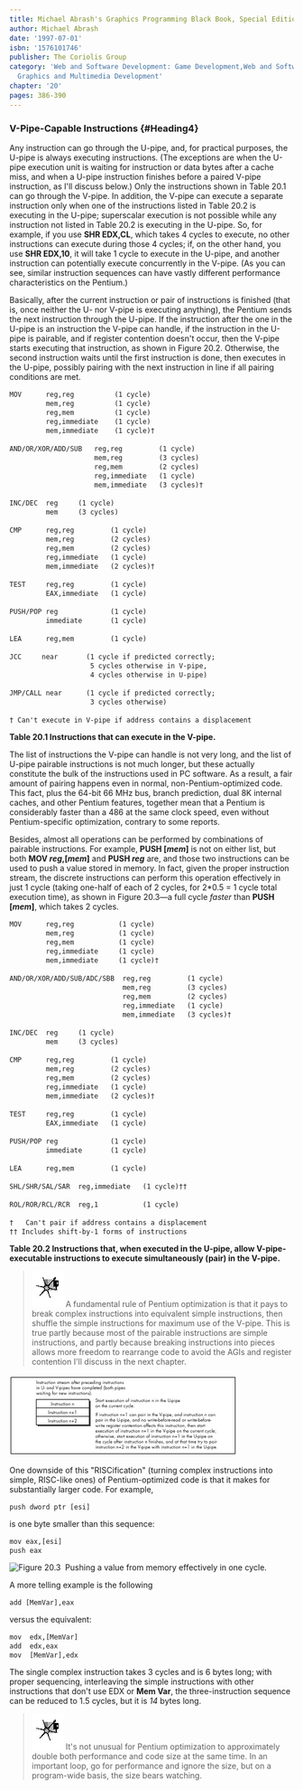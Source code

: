 ```yaml
---
title: Michael Abrash's Graphics Programming Black Book, Special Edition
author: Michael Abrash
date: '1997-07-01'
isbn: '1576101746'
publisher: The Coriolis Group
category: 'Web and Software Development: Game Development,Web and Software Development:
  Graphics and Multimedia Development'
chapter: '20'
pages: 386-390
---
```


### V-Pipe-Capable Instructions {#Heading4}

Any instruction can go through the U-pipe, and, for practical purposes,
the U-pipe is always executing instructions. (The exceptions are when
the U-pipe execution unit is waiting for instruction or data bytes after
a cache miss, and when a U-pipe instruction finishes before a paired
V-pipe instruction, as I'll discuss below.) Only the instructions shown
in Table 20.1 can go through the V-pipe. In addition, the V-pipe can
execute a separate instruction only when one of the instructions listed
in Table 20.2 is executing in the U-pipe; superscalar execution is not
possible while any instruction not listed in Table 20.2 is executing in
the U-pipe. So, for example, if you use **SHR EDX,CL**, which takes 4
cycles to execute, no other instructions can execute during those 4
cycles; if, on the other hand, you use **SHR EDX,10**, it will take 1
cycle to execute in the U-pipe, and another instruction can potentially
execute concurrently in the V-pipe. (As you can see, similar instruction
sequences can have vastly different performance characteristics on the
Pentium.)

Basically, after the current instruction or pair of instructions is
finished (that is, once neither the U- nor V-pipe is executing
anything), the Pentium sends the next instruction through the U-pipe. If
the instruction after the one in the U-pipe is an instruction the V-pipe
can handle, if the instruction in the U-pipe is pairable, and if
register contention doesn't occur, then the V-pipe starts executing that
instruction, as shown in Figure 20.2. Otherwise, the second instruction
waits until the first instruction is done, then executes in the U-pipe,
possibly pairing with the next instruction in line if all pairing
conditions are met.

    MOV      reg,reg          (1 cycle)
             mem,reg          (1 cycle)
             reg,mem          (1 cycle)
             reg,immediate    (1 cycle)
             mem,immediate    (1 cycle)†

    AND/OR/XOR/ADD/SUB   reg,reg         (1 cycle)
                         mem,reg         (3 cycles)
                         reg,mem         (2 cycles)
                         reg,immediate   (1 cycle)
                         mem,immediate   (3 cycles)†

    INC/DEC  reg     (1 cycle)
             mem     (3 cycles)

    CMP      reg,reg         (1 cycle)
             mem,reg         (2 cycles)
             reg,mem         (2 cycles)
             reg,immediate   (1 cycle)
             mem,immediate   (2 cycles)†

    TEST     reg,reg         (1 cycle)
             EAX,immediate   (1 cycle)

    PUSH/POP reg             (1 cycle)
             immediate       (1 cycle)

    LEA      reg,mem         (1 cycle)

    JCC     near       (1 cycle if predicted correctly;
                        5 cycles otherwise in V-pipe,
                        4 cycles otherwise in U-pipe)

    JMP/CALL near      (1 cycle if predicted correctly;
                        3 cycles otherwise)

    † Can't execute in V-pipe if address contains a displacement

**Table 20.1 Instructions that can execute in the V-pipe.**

The list of instructions the V-pipe can handle is not very long, and the
list of U-pipe pairable instructions is not much longer, but these
actually constitute the bulk of the instructions used in PC software. As
a result, a fair amount of pairing happens even in normal,
non-Pentium-optimized code. This fact, plus the 64-bit 66 MHz bus,
branch prediction, dual 8K internal caches, and other Pentium features,
together mean that a Pentium is considerably faster than a 486 at the
same clock speed, even without Pentium-specific optimization, contrary
to some reports.

Besides, almost all operations can be performed by combinations of
pairable instructions. For example, **PUSH [*mem*]** is not on either
list, but both **MOV *reg*,[*mem*]** and **PUSH *reg*** are, and those
two instructions can be used to push a value stored in memory. In fact,
given the proper instruction stream, the discrete instructions can
perform this operation effectively in just 1 cycle (taking one-half of
each of 2 cycles, for 2\*0.5 = 1 cycle total execution time), as shown
in Figure 20.3—a full cycle *faster* than **PUSH [*mem*]**, which takes
2 cycles.

    MOV      reg,reg           (1 cycle)
             mem,reg           (1 cycle)
             reg,mem           (1 cycle)
             reg,immediate     (1 cycle)
             mem,immediate     (1 cycle)†

    AND/OR/XOR/ADD/SUB/ADC/SBB  reg,reg         (1 cycle)
                                mem,reg         (3 cycles)
                                reg,mem         (2 cycles)
                                reg,immediate   (1 cycle)
                                mem,immediate   (3 cycles)†

    INC/DEC  reg     (1 cycle)
             mem     (3 cycles)

    CMP      reg,reg         (1 cycle)
             mem,reg         (2 cycles)
             reg,mem         (2 cycles)
             reg,immediate   (1 cycle)
             mem,immediate   (2 cycles)†

    TEST     reg,reg         (1 cycle)
             EAX,immediate   (1 cycle)

    PUSH/POP reg             (1 cycle)
             immediate       (1 cycle)

    LEA      reg,mem         (1 cycle)

    SHL/SHR/SAL/SAR  reg,immediate   (1 cycle)††

    ROL/ROR/RCL/RCR  reg,1           (1 cycle)

    †   Can't pair if address contains a displacement
    †† Includes shift-by-1 forms of instructions

**Table 20.2 Instructions that, when executed in the U-pipe, allow
V-pipe-executable instructions to execute simultaneously (pair) in the
V-pipe.**

> ![](images/i.jpg)
> A fundamental rule of Pentium optimization is that it pays to break
> complex instructions into equivalent simple instructions, then shuffle
> the simple instructions for maximum use of the V-pipe. This is true
> partly because most of the pairable instructions are simple
> instructions, and partly because breaking instructions into pieces
> allows more freedom to rearrange code to avoid the AGIs and register
> contention I'll discuss in the next chapter.

![**Figure 20.2**  *Instruction flow through the two pipes.*](images/20-02.jpg)

One downside of this "RISCification" (turning complex instructions into
simple, RISC-like ones) of Pentium-optimized code is that it makes for
substantially larger code. For example,

    push dword ptr [esi]

is one byte smaller than this sequence:

    mov eax,[esi]
    push eax

![**Figure 20.3**  *Pushing a value from memory effectively in one
cycle.*](images/20-03.jpg)

A more telling example is the following

    add [MemVar],eax

versus the equivalent:

    mov  edx,[MemVar]
    add  edx,eax
    mov  [MemVar],edx

The single complex instruction takes 3 cycles and is 6 bytes long; with
proper sequencing, interleaving the simple instructions with other
instructions that don't use EDX or **Mem Var**, the three-instruction
sequence can be reduced to 1.5 cycles, but it is *14* bytes long.

> ![](images/i.jpg)
> It's not unusual for Pentium optimization to approximately double both
> performance and code size at the same time. In an important loop, go for
> performance and ignore the size, but on a program-wide basis, the size
> bears watching.

